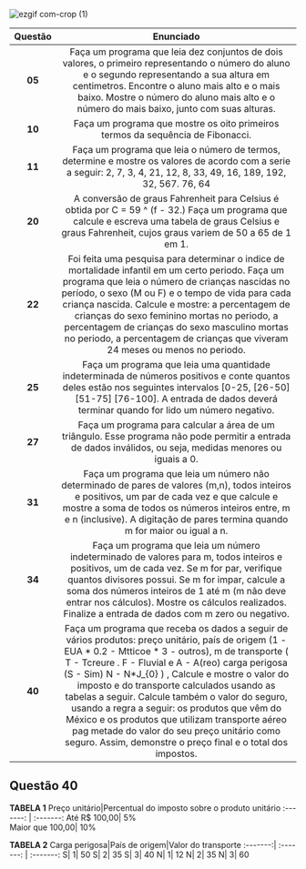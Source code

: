 ![ezgif com-crop (1)](https://user-images.githubusercontent.com/125037138/224166045-f6ca9177-da70-4b27-88c9-ba862a437f6d.jpg)

Questão| Enunciado  
:---------:|:------:
**05** |Faça um programa que leia dez conjuntos de dois valores, o primeiro representando o número do aluno e o segundo representando a sua altura em centimetros. Encontre o aluno mais alto e o mais baixo. Mostre o número do aluno mais alto e o número do mais baixo, junto com suas alturas.
**10** |Faça um programa que mostre os oito primeiros termos da sequência de Fibonacci.
**11** |Faça um programa que leia o número de termos, determine e mostre os valores de acordo com a serie a seguir: 2, 7, 3, 4, 21, 12, 8, 33, 49, 16, 189, 192, 32, 567. 76, 64
**20** |A conversão de graus Fahrenheit para Celsius é obtida por C = 59 ^ (f - 32.) Faça um programa que calcule e escreva uma tabela de graus Celsius e graus Fahrenheit, cujos graus variem de 50 a 65 de 1 em 1.
**22** | Foi feita uma pesquisa para determinar o indice de mortalidade infantil em um certo periodo. Faça um programa que leia o número de crianças nascidas no período, o sexo (M ou F) e o tempo de vida para cada criança nascida. Calcule e mostre: a percentagem de crianças do sexo feminino mortas no periodo, a percentagem de crianças do sexo masculino mortas no periodo, a percentagem de crianças que viveram 24 meses ou menos no periodo.
**25** |Faça um programa que leia uma quantidade indeterminada de números positivos e conte quantos deles estão nos seguintes intervalos [0-25, [26-50] [51-75] [76-100]. A entrada de dados deverá terminar quando for lido um número negativo.
**27** |Faça um programa para calcular a área de um triângulo. Esse programa não pode permitir a entrada de dados inválidos, ou seja, medidas menores ou iguais a 0.
**31** |Faça um programa que leia um número não determinado de pares de valores (m,n), todos inteiros e positivos, um par de cada vez e que calcule e mostre a soma de todos os números inteiros entre, m e n (inclusive). A digitação de pares termina quando m for maior ou igual a n.
**34** |Faça um programa que leia um número indeterminado de valores para m, todos inteiros e positivos, um de cada vez. Se m for par, verifique quantos divisores possui. Se m for impar, calcule a soma dos números inteiros de 1 até m (m não deve entrar nos cálculos). Mostre os cálculos realizados. Finalize a entrada de dados com m zero ou negativo.
**40**|  Faça um programa que receba os dados a seguir de vários produtos: preço unitário, país de origem (1 - EUA * 0.2 - Mtticoe * 3 - outros), m de transporte ( T - Tcreure . F - Fluvial e A - A(reo) carga perigosa (S - Sim) N - N*J_{0} ) , Calcule e mostre o valor do imposto e do transporte calculados usando as tabelas a seguir. Calcule também o valor do seguro, usando a regra a seguir: os produtos que vêm do México e os produtos que utilizam transporte aéreo pag metade do valor do seu preço unitário como seguro. Assim, demonstre o preço final e o total dos impostos.

## Questão 40 
**TABELA 1**
Preço unitário|Percentual do imposto sobre o produto unitário
:-------: | :-------:
 Até R$ 100,00| 5%   
 Maior que 100,00| 10%


**TABELA 2**
Carga perigosa|País de origem|Valor do transporte 
:-------:| :-------: | :-------:
S| 1| 50
S| 2| 35
S| 3| 40
N| 1| 12
N| 2| 35
N| 3| 60








